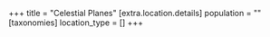 +++
title = "Celestial Planes"
[extra.location.details]
population = ""
[taxonomies]
location_type = []
+++

